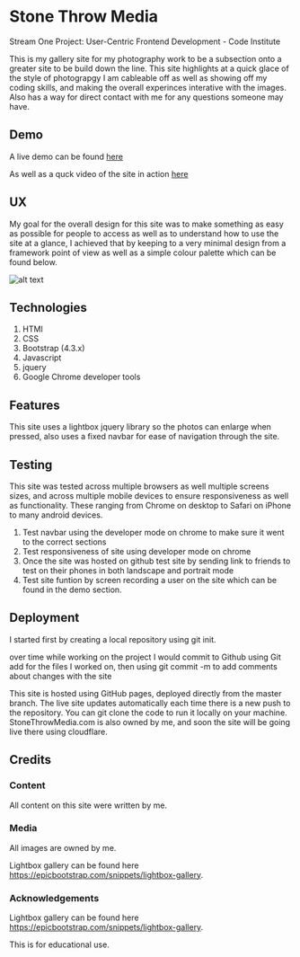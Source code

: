 # Stone Throw Media 
Stream One Project: User-Centric Frontend Development - Code Institute

This is my gallery site for my photography work to be a subsection onto a greater site to be build down the line.
This site highlights at a quick glace of the style of photograpgy I am cableable off as well as showing off my coding skills, 
and making the overall experinces interative with the images. Also has a way for direct contact with me for any questions someone may have.

## Demo 

A live demo can be found [here](https://synnott3.github.io/MileStone_StoneThrowMedia/#home)

As well as a quck video of the site in action [here](https://drive.google.com/drive/folders/1VCMQki7iqdOvyh65STf--BwJdrrFUrHy?usp=sharing)

## UX

My goal for the overall design for this site was to make something as easy as possible for people to access as well as to understand how to use the site at a glance, 
I achieved that by keeping to a very minimal design from a framework point of view as well as a simple colour palette which can be found below.

![alt text](https://raw.githubusercontent.com/Synnott3/MileStone_StoneThrowMedia/master/demo/colourscheme.PNG)



## Technologies

1. HTMl
2. CSS
3. Bootstrap (4.3.x)
4. Javascript
5. jquery
6. Google Chrome developer tools

## Features

This site uses a lightbox jquery library so the photos can enlarge when pressed, also uses a fixed navbar for ease of navigation through the site.

## Testing

This site was tested across multiple browsers as well multiple screens sizes, and across multiple mobile devices to ensure responsiveness as well as functionality.
These ranging from Chrome on desktop to Safari on iPhone to many android devices.

1. Test navbar using the developer mode  on chrome to make sure it went to the correct sections
2. Test responsiveness of site using developer mode on chrome
3. Once the site was hosted on github test site by sending link to friends to test on their phones in both landscape and portrait mode
4. Test site funtion by screen recording a user on the site which can be found in the demo section.


## Deployment 

I started first by creating a local repository using git init.

over time while working on the project I would commit to Github using Git add for the files I worked on, then using git commit -m to add comments about changes with the site

This site is hosted using GitHub pages, deployed directly from the master branch. The live site updates automatically each time there is a new push to the repository. You can git clone the code to run it locally on your machine.
StoneThrowMedia.com is also owned by me, and soon the site will be going live there using cloudflare.

## Credits

### Content

All content on this site were written by me.

### Media

All images are owned by me. 

Lightbox gallery can be found here https://epicbootstrap.com/snippets/lightbox-gallery.

### Acknowledgements

Lightbox gallery can be found here https://epicbootstrap.com/snippets/lightbox-gallery.

This is for educational use.

